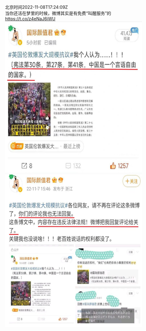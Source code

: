 北京时间2022-11-08T17:24:09Z<br>当你还活在梦里的时候，微博其实是有免费“叫醒服务”的 https://t.co/z4eNaJ6iWU<br><img src='/temp/image/2022/o-Month-11/1589911641906610177_0.jpg' width='450' height='500'><img src='/temp/image/2022/o-Month-11/1589911641906610177_1.jpg' width='450' height='500'><br><br>